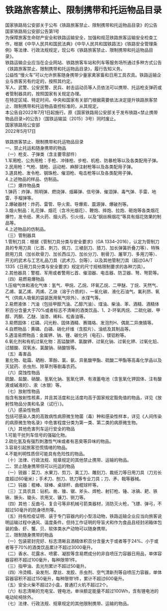 # 铁路旅客禁止、限制携带和托运物品目录  

国家铁路局公安部关于公布《铁路旅客禁止、限制携带和托运物品目录》的公告  
国家铁路局公安部公告第1号  
为保障旅客生命财产安全和铁路运输安全，加强和规范铁路旅客运输安全检查工作，根据《中华人民共和国民法典》《中华人民共和国铁路法》《铁路安全管理条例》等法律、行政法规规定，现公布《铁路旅客禁止、限制携带和托运物品目录》。  
铁路运输企业应当在企业网站、铁路旅客车站和列车等服务场所通过多种方式公告《铁路旅客禁止、限制携带和托运物品目录》，履行告知义务。  
公益性“慢火车”可以允许旅客随身携带少量家禽家畜和日用工具农具。铁路运输企业与旅客另有约定的，按照其约定。  
军人、武警、公安民警、民兵、射击运动员等人员依法可以携带、托运枪支弹药或者管制器具的，按照国家有关规定办理。  
在特定区域、特定时间，中央和国家有关部门根据需要依法决定提升铁路旅客禁止、限制携带和托运物品查控标准的，从其规定。  
本公告自2022年7月1日起施行。原《国家铁路局公安部关于发布铁路<禁止携带物品目录>的公告》（国铁运输监〔2015〕3号）同时废止。  
国家铁路局公安部  
2022年5月17日  

铁路旅客禁止、限制携带和托运物品目录  
一、禁止托运和随身携带的物品  
（一）枪支、子弹类（含主要零部件）  
1.军用枪、公务用枪：手枪、冲锋枪、步枪、机枪、防暴枪等以及各类配用子弹。  
2.民用枪：气枪、猎枪、运动枪、麻醉注射枪等以及各类配用子弹。  
3.道具枪、发令枪、钢珠枪、催泪枪、电击枪等以及各类配用子弹。  
4.上述物品的样品、仿制品。  
（二）爆炸物品类  
1.弹药：炸弹、照明弹、燃烧弹、烟幕弹、信号弹、催泪弹、毒气弹、手雷、地雷、手榴弹等。  
2.爆破器材：炸药、雷管、导火索、导爆索、震源弹、爆破剂等。  
3.烟火制品：礼花弹、烟花（含冷光烟花）、鞭炮、摔炮、拉炮、砸炮等各类烟花爆竹，发令纸、黑火药、烟火药、引火线，以及“钢丝棉烟花”等具有烟花效果的制品等。  
4.上述物品的仿制品。  
（三）管制器具  
1.管制刀具：根据《管制刀具分类与安全要求》（GA 1334–2016），认定为管制刀具的专用刀具（匕首、刺刀、佩刀、三棱刮刀、猎刀、加长弹簧折叠刀等）、特殊厨用刀具（加长砍骨刀、加长西瓜刀、加长分刀、剔骨刀、屠宰刀、多用刀等）、开刃的武术与工艺礼品刀具（武术刀、剑等），以及其他管制刀具（超过GA/T 1335《日用刀具分类与安全要求》规定的尺寸规格限制要求的各种刀具）。  
2.其他器具：警棍、军用或者警用匕首、催泪器、电击器、防卫器、弩、弩箭等。  
（四）易燃易爆物品  
1.压缩气体和液化气体：氢气、甲烷、乙烷、环氧乙烷、二甲醚、丁烷、天然气、乙烯、氯乙烯、丙烯、乙炔（溶于介质的）、一氧化碳、液化石油气、氟利昂、氧气（供病人吸氧的袋装医用氧气除外）、水煤气等。  
2.易燃液体：汽油（包括甲醇汽油、乙醇汽油）、煤油、柴油、苯、酒精、酒精体积百分含量大于70%或者标志不清晰的酒类饮品、1、2-环氧丙烷、二硫化碳、甲醇、丙酮、乙醚、油漆、稀料、松香油等。  
3.易燃固体：红磷、闪光粉、固体酒精、赛璐珞、发泡剂H、偶氮二异庚腈等。  
4.自燃物品：黄磷、白磷、硝化纤维（含胶片）、油纸及其制品等。  
5.遇湿易燃物品：金属钾、钠、锂、碳化钙（电石）、镁铝粉等。  
6.氧化剂和有机过氧化物：高锰酸钾、氯酸钾、过氧化钠、过氧化钾、过氧化铅、过醋酸、双氧水、氯酸钠、硝酸铵等。  
（五）毒害品  
氰化物、砒霜、硒粉、苯酚、氯、氨、异氰酸甲酯、硫酸二甲酯等高毒化学品以及灭鼠药、杀虫剂、除草剂等剧毒农药。  
（六）腐蚀性物品  
硫酸、盐酸、硝酸、氢氧化钠、氢氧化钾、有液蓄电池（含氢氧化钾固体、注有酸液或碱液的）、汞（水银）等。  
（七）放射性物品  
指含有放射性核素，并且其活度和比活度均高于国家规定豁免值的物品，详见《放射性物品分类和名录（试行）》。  
（八）感染性物质  
包括可感染人类的高致病性病原微生物菌（毒）种和感染性样本，详见《人间传染的病原微生物名录》中危害程度分类为第一类、第二类的病原微生物。  
（九）其他危害列车运行安全的物品  
1.可能干扰列车信号的强磁化物。  
2.硫化氢及有强烈刺激性气味或者有恶臭等异味的物品。  
3.容易引起旅客恐慌情绪的物品。  
4.不能判明性质但可能具有危险性的物品。  
（十）法律、行政法规、规章规定的其他禁止携带、运输的物品。  
二、禁止随身携带但可以托运的物品  
（一）锐器：菜刀、水果刀、剪刀、美工刀、雕刻刀、裁纸刀等日用刀具（刀刃长度超过60毫米）；手术刀、刨刀、铣刀等专业刀具；刀、矛、戟等器械。  
（二）钝器：棍棒、球棒、桌球杆、曲棍球杆等。  
（三）工具农具：钻机、凿、锥、锯、斧头、焊枪、射钉枪、锤、冰镐、耙、铁锹、镢头、锄头、农用叉、镰刀、铡刀等。  
（四）其他：反曲弓、复合弓等非机械弓箭类器材，消防灭火枪，飞镖、弹弓，不超过50毫升的防身喷剂等。  
（五）持有检疫证明、装于专门容器内的小型活动物，铁路运输企业应当向旅客说明运输过程中通风、温度条件。但持工作证明的导盲犬和作为食品且经封闭箱体包装的鱼、虾、蟹、贝、软体类水产动物可以随身携带。  
三、限制随身携带的物品  
（一）包装密封完好、标志清晰且酒精体积百分含量大于或者等于24%、小于或者等于70%的酒类饮品累计不超过3000毫升。  
（二）香水、花露水、喷雾、凝胶等含易燃成分的非自喷压力容器日用品，单体容器容积不超过100毫升，每种限带1件。  
（三）指甲油、去光剂累计不超过50毫升。  
（四）冷烫精、染发剂、摩丝、发胶、杀虫剂、空气清新剂等自喷压力容器，单体容器容积不超过150毫升，每种限带1件，累计不超过600毫升。  
（五）安全火柴不超过2小盒，普通打火机不超过2个。  
（六）标志清晰的充电宝、锂电池，单块额定能量不超过100Wh，含有锂电池的电动轮椅除外。  
（七）法律、行政法规、规章规定的其他限制携带、运输的物品。  
<!-- Last processed: 2025-07-22 03:44:30 -->
